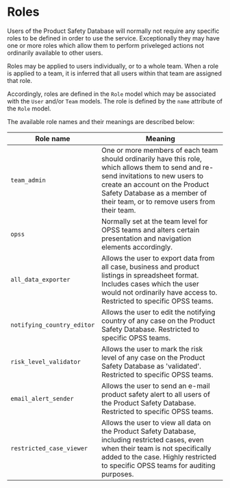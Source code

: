 # Roles

Users of the Product Safety Database will normally not require any specific roles to be defined in order to use the service. Exceptionally they may have one or more roles which allow them to perform priveleged actions not ordinarily available to other users.

Roles may be applied to users individually, or to a whole team. When a role is applied to a team, it is inferred that all users within that team are assigned that role.

Accordingly, roles are defined in the `Role` model which may be associated with the `User` and/or `Team` models. The role is defined by the `name` attribute of the `Role` model.

The available role names and their meanings are described below:

|Role name|Meaning|
|---------|-------|
|`team_admin`|One or more members of each team should ordinarily have this role, which allows them to send and re-send invitations to new users to create an account on the Product Safety Database as a member of their team, or to remove users from their team.|
|`opss`|Normally set at the team level for OPSS teams and alters certain presentation and navigation elements accordingly.|
|`all_data_exporter`|Allows the user to export data from all case, business and product listings in spreadsheet format. Includes cases which the user would not ordinarily have access to. Restricted to specific OPSS teams.|
|`notifying_country_editor`|Allows the user to edit the notifying country of any case on the Product Safety Database.  Restricted to specific OPSS teams.|
|`risk_level_validator`|Allows the user to mark the risk level of any case on the Product Safety Database as 'validated'. Restricted to specific OPSS teams.|
|`email_alert_sender`|Allows the user to send an e-mail product safety alert to all users of the Product Safety Database. Restricted to specific OPSS teams.|
|`restricted_case_viewer`|Allows the user to view all data on the Product Safety Database, including restricted cases, even when their team is not specifically added to the case. Highly restricted to specific OPSS teams for auditing purposes.|
